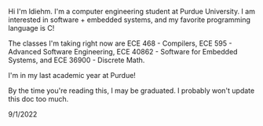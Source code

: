 Hi I'm ldiehm. I'm a computer engineering student at Purdue University. I am interested in software + embedded systems, and my favorite programming language is C!

The classes I'm taking right now are ECE 468 - Compilers, ECE 595 - Advanced Software Engineering, ECE 40862 - Software for Embedded Systems, and ECE 36900 - Discrete Math.

I'm in my last academic year at Purdue!

By the time you're reading this, I may be graduated. I probably won't update this doc too much.

9/1/2022

